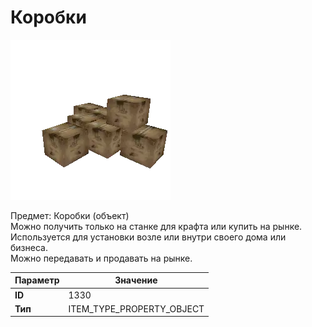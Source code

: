 # Коробки

![Item Image](../img/1330.webp?raw=true)

Предмет: Коробки (объект)<br>Можно получить только на станке для крафта или купить на рынке.<br>Используется для установки возле или внутри своего дома или бизнеса.<br>Можно передавать и продавать на рынке.


| Параметр | Значение |
|----------|----------|
| **ID** | 1330 |
| **Тип** | ITEM_TYPE_PROPERTY_OBJECT |

